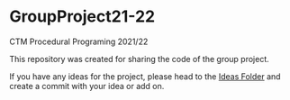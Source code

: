 # GroupProject21-22
CTM Procedural Programing 2021/22

This repository was created for sharing the code of the group project.

If you have any ideas for the project, please head to the [Ideas Folder](https://github.com/CTM-Procedural-Programing/GroupProject21-22/blob/main/IDEAS.txt) and create a commit with your idea or add on.



